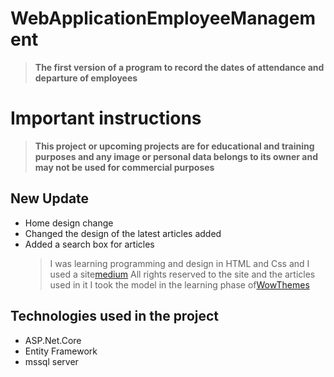 # WebApplicationEmployeeManagement

> **The first version of a program to record the dates of attendance and departure of employees**

# Important instructions

> **This project or upcoming projects are for educational and training purposes and any image or personal data belongs to its owner and may not be used for commercial purposes**

## New Update

- Home design change
- Changed the design of the latest articles added
- Added a search box for articles
  > I was learning programming and design in HTML and Css and I used a site[medium](https://medium.com/)
  > All rights reserved to the site and the articles used in it
  > I took the model in the learning phase of[WowThemes](https://www.wowthemes.net/)

## Technologies used in the project

- ASP.Net.Core
- Entity Framework
- mssql server
